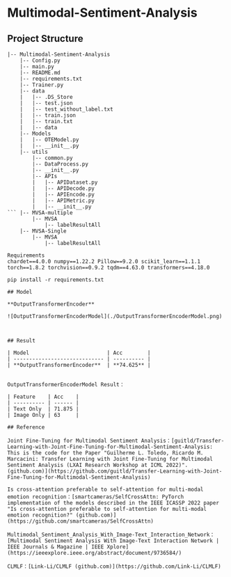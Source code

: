 # Multimodal-Sentiment-Analysis

## Project Structure

```
|-- Multimodal-Sentiment-Analysis
    |-- Config.py
    |-- main.py
    |-- README.md
    |-- requirements.txt
    |-- Trainer.py
    |-- data
    |   |-- .DS_Store
    |   |-- test.json
    |   |-- test_without_label.txt
    |   |-- train.json
    |   |-- train.txt
    |   |-- data
    |-- Models
    |   |-- OTEModel.py
    |   |-- __init__.py
    |-- utils
        |-- common.py
        |-- DataProcess.py
        |-- __init__.py
        |-- APIs
        |   |-- APIDataset.py
        |   |-- APIDecode.py
        |   |-- APIEncode.py
        |   |-- APIMetric.py
        |   |-- __init__.py
``` |-- MVSA-multiple
        |-- MVSA
            |-- labelResultAll
    |-- MVSA-Single
        |-- MVSA
            |-- labelResultAll

Requirements
chardet==4.0.0 numpy==1.22.2 Pillow==9.2.0 scikit_learn==1.1.1 torch==1.8.2 torchvision==0.9.2 tqdm==4.63.0 transformers==4.18.0

pip install -r requirements.txt

## Model

**OutputTransformerEncoder**

![OutputTransformerEncoderModel](./OutputTransformerEncoderModel.png)



## Result

| Model                         | Acc        |
| ----------------------------- | ---------- |
| **OutputTransformerEncoder**  | **74.625** |


OutputTransformerEncoderModel Result：

| Feature    | Acc    |
| ---------- | ------ |
| Text Only  | 71.875 |
| Image Only | 63     |

## Reference

Joint Fine-Tuning for Multimodal Sentiment Analysis：[guitld/Transfer-Learning-with-Joint-Fine-Tuning-for-Multimodal-Sentiment-Analysis: This is the code for the Paper "Guilherme L. Toledo, Ricardo M. Marcacini: Transfer Learning with Joint Fine-Tuning for Multimodal Sentiment Analysis (LXAI Research Workshop at ICML 2022)". (github.com)](https://github.com/guitld/Transfer-Learning-with-Joint-Fine-Tuning-for-Multimodal-Sentiment-Analysis)

Is cross-attention preferable to self-attention for multi-modal emotion recognition：[smartcameras/SelfCrossAttn: PyTorch implementation of the models described in the IEEE ICASSP 2022 paper "Is cross-attention preferable to self-attention for multi-modal emotion recognition?" (github.com)](https://github.com/smartcameras/SelfCrossAttn)

Multimodal_Sentiment_Analysis_With_Image-Text_Interaction_Network：[Multimodal Sentiment Analysis With Image-Text Interaction Network | IEEE Journals & Magazine | IEEE Xplore](https://ieeexplore.ieee.org/abstract/document/9736584/)

CLMLF：[Link-Li/CLMLF (github.com)](https://github.com/Link-Li/CLMLF)
